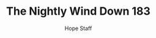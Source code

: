 ---
image: /assets/img/nwd/183_nwd_psalm_51_10_erv.png
title: The Nightly Wind Down 183
categories:
  - The Nightly Wind Down
author: Hope Staff
notes: The Nightly Wind Down 183
embed: >-
  EMBED_GOES_HERE
transcript: >-
  SOME LINES OF TEXT START HERE
---